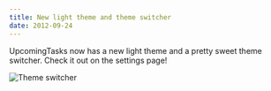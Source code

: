 ```yaml
---
title: New light theme and theme switcher
date: 2012-09-24
---
```


UpcomingTasks now has a new light theme and a pretty sweet theme switcher. Check it out on the settings page!

![Theme switcher](/images/brendan/theme-switch.png)